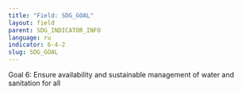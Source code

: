 ```yaml
---
title: "Field: SDG_GOAL"
layout: field
parent: SDG_INDICATOR_INFO
language: ru
indicator: 6-4-2
slug: SDG_GOAL
---
```

Goal 6: Ensure availability and sustainable management of water and sanitation for all
